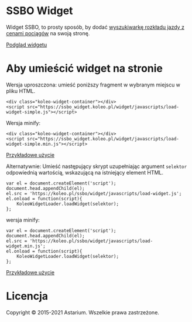 # SSBO Widget

Widget SSBO, to prosty sposób, by dodać [wyszukiwarkę rozkładu jazdy z cenami pociągów](https://koleo.pl) na swoją stronę.

[Podgląd widgetu](https://widget.koleo.pl/ssbo)

# Aby umieścić widget na stronie
Wersja uproszczona: umieść poniższy fragment w wybranym miejscu w pliku HTML.
```
<div class="koleo-widget-container"></div>
<script src="https://ssbo_widget.koleo.pl/widget/javascripts/load-widget-simple.js"></script>
```

Wersja minify:
```
<div class="koleo-widget-container"></div>
<script src="https://ssbo_widget.koleo.pl/widget/javascripts/load-widget-simple.min.js"></script>
```

[Przykładowe użycie](https://widget.koleo.pl/ssbo/example_embed_simple.html)

Alternatywnie: Umieść następujący skrypt uzupełniając argument `selektor` odpowiednią wartością, wskazującą na istniejący element HTML.
```
var el = document.createElement('script');
document.head.appendChild(el);
el.src = 'https://koleo.pl/ssbo/widget/javascripts/load-widget.js';
el.onload = function(script){
    KoleoWidgetLoader.loadWidget(selektor);
};
```

wersja minify:
```
var el = document.createElement('script');
document.head.appendChild(el);
el.src = 'https://koleo.pl/ssbo/widget/javascripts/load-widget.min.js';
el.onload = function(script){
    KoleoWidgetLoader.loadWidget(selektor);
};
```


[Przykładowe użycie](https://widget.koleo.pl/ssbo/example_embed.html)

# Licencja

Copyright © 2015-2021 Astarium. Wszelkie prawa zastrzeżone. 
